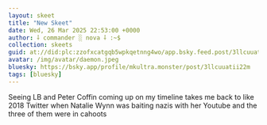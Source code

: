 ```yaml
---
layout: skeet
title: "New Skeet"
date: Wed, 26 Mar 2025 22:53:00 +0000
author: ⸸ commander ░ nova ⸸ :~$
collection: skeets
guid: at://did:plc:zzofxcatgqb5wpkqetnng4wo/app.bsky.feed.post/3llcuuatii22m
avatar: /img/avatar/daemon.jpeg
bluesky: https://bsky.app/profile/mkultra.monster/post/3llcuuatii22m
tags: [bluesky]
---
```


Seeing LB and Peter Coffin coming up on my timeline takes me back to like 2018 Twitter when Natalie Wynn was baiting nazis with her Youtube and the three of them were in cahoots
